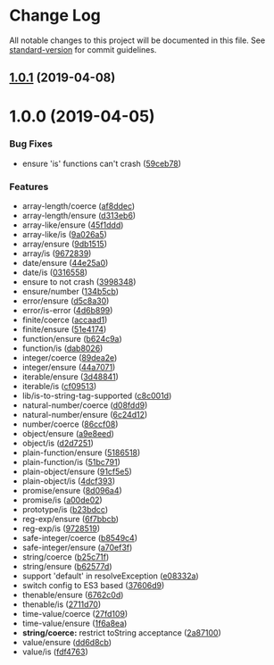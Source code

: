 # Change Log

All notable changes to this project will be documented in this file. See [standard-version](https://github.com/conventional-changelog/standard-version) for commit guidelines.

## [1.0.1](https://github.com/medikoo/type/compare/v1.0.0...v1.0.1) (2019-04-08)

# 1.0.0 (2019-04-05)

### Bug Fixes

-   ensure 'is' functions can't crash ([59ceb78](https://github.com/medikoo/type/commit/59ceb78))

### Features

-   array-length/coerce ([af8ddec](https://github.com/medikoo/type/commit/af8ddec))
-   array-length/ensure ([d313eb6](https://github.com/medikoo/type/commit/d313eb6))
-   array-like/ensure ([45f1ddd](https://github.com/medikoo/type/commit/45f1ddd))
-   array-like/is ([9a026a5](https://github.com/medikoo/type/commit/9a026a5))
-   array/ensure ([9db1515](https://github.com/medikoo/type/commit/9db1515))
-   array/is ([9672839](https://github.com/medikoo/type/commit/9672839))
-   date/ensure ([44e25a0](https://github.com/medikoo/type/commit/44e25a0))
-   date/is ([0316558](https://github.com/medikoo/type/commit/0316558))
-   ensure to not crash ([3998348](https://github.com/medikoo/type/commit/3998348))
-   ensure/number ([134b5cb](https://github.com/medikoo/type/commit/134b5cb))
-   error/ensure ([d5c8a30](https://github.com/medikoo/type/commit/d5c8a30))
-   error/is-error ([4d6b899](https://github.com/medikoo/type/commit/4d6b899))
-   finite/coerce ([accaad1](https://github.com/medikoo/type/commit/accaad1))
-   finite/ensure ([51e4174](https://github.com/medikoo/type/commit/51e4174))
-   function/ensure ([b624c9a](https://github.com/medikoo/type/commit/b624c9a))
-   function/is ([dab8026](https://github.com/medikoo/type/commit/dab8026))
-   integer/coerce ([89dea2e](https://github.com/medikoo/type/commit/89dea2e))
-   integer/ensure ([44a7071](https://github.com/medikoo/type/commit/44a7071))
-   iterable/ensure ([3d48841](https://github.com/medikoo/type/commit/3d48841))
-   iterable/is ([cf09513](https://github.com/medikoo/type/commit/cf09513))
-   lib/is-to-string-tag-supported ([c8c001d](https://github.com/medikoo/type/commit/c8c001d))
-   natural-number/coerce ([d08fdd9](https://github.com/medikoo/type/commit/d08fdd9))
-   natural-number/ensure ([6c24d12](https://github.com/medikoo/type/commit/6c24d12))
-   number/coerce ([86ccf08](https://github.com/medikoo/type/commit/86ccf08))
-   object/ensure ([a9e8eed](https://github.com/medikoo/type/commit/a9e8eed))
-   object/is ([d2d7251](https://github.com/medikoo/type/commit/d2d7251))
-   plain-function/ensure ([5186518](https://github.com/medikoo/type/commit/5186518))
-   plain-function/is ([51bc791](https://github.com/medikoo/type/commit/51bc791))
-   plain-object/ensure ([91cf5e5](https://github.com/medikoo/type/commit/91cf5e5))
-   plain-object/is ([4dcf393](https://github.com/medikoo/type/commit/4dcf393))
-   promise/ensure ([8d096a4](https://github.com/medikoo/type/commit/8d096a4))
-   promise/is ([a00de02](https://github.com/medikoo/type/commit/a00de02))
-   prototype/is ([b23bdcc](https://github.com/medikoo/type/commit/b23bdcc))
-   reg-exp/ensure ([6f7bbcb](https://github.com/medikoo/type/commit/6f7bbcb))
-   reg-exp/is ([9728519](https://github.com/medikoo/type/commit/9728519))
-   safe-integer/coerce ([b8549c4](https://github.com/medikoo/type/commit/b8549c4))
-   safe-integer/ensure ([a70ef3f](https://github.com/medikoo/type/commit/a70ef3f))
-   string/coerce ([b25c71f](https://github.com/medikoo/type/commit/b25c71f))
-   string/ensure ([b62577d](https://github.com/medikoo/type/commit/b62577d))
-   support 'default' in resolveException ([e08332a](https://github.com/medikoo/type/commit/e08332a))
-   switch config to ES3 based ([37606d9](https://github.com/medikoo/type/commit/37606d9))
-   thenable/ensure ([6762c0d](https://github.com/medikoo/type/commit/6762c0d))
-   thenable/is ([2711d70](https://github.com/medikoo/type/commit/2711d70))
-   time-value/coerce ([27fd109](https://github.com/medikoo/type/commit/27fd109))
-   time-value/ensure ([1f6a8ea](https://github.com/medikoo/type/commit/1f6a8ea))
-   **string/coerce:** restrict toString acceptance ([2a87100](https://github.com/medikoo/type/commit/2a87100))
-   value/ensure ([dd6d8cb](https://github.com/medikoo/type/commit/dd6d8cb))
-   value/is ([fdf4763](https://github.com/medikoo/type/commit/fdf4763))
